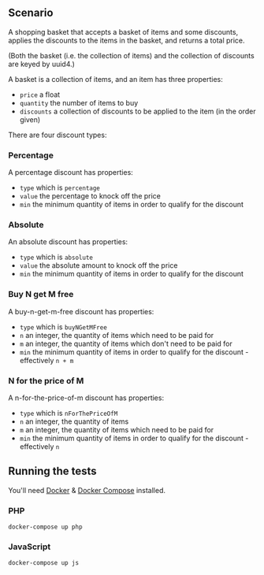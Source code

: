 
## Scenario

A shopping basket that accepts a basket of items and some discounts, applies the discounts to the items in the basket, and returns a total price.

(Both the basket (i.e. the collection of items) and the collection of discounts are keyed by uuid4.)

A basket is a collection of items, and an item has three properties:

* `price` a float
* `quantity` the number of items to buy
* `discounts` a collection of discounts to be applied to the item (in the order given)

There are four discount types:

### Percentage

A percentage discount has properties:

* `type` which is `percentage`
* `value` the percentage to knock off the price
* `min` the minimum quantity of items in order to qualify for the discount

### Absolute

An absolute discount has properties:

* `type` which is `absolute`
* `value` the absolute amount to knock off the price
* `min` the minimum quantity of items in order to qualify for the discount

### Buy N get M free

A buy-n-get-m-free discount has properties:

* `type` which is `buyNGetMFree`
* `n` an integer, the quantity of items which need to be paid for
* `m` an integer, the quantity of items which don't need to be paid for
* `min` the minimum quantity of items in order to qualify for the discount - effectively `n + m`

### N for the price of M

A n-for-the-price-of-m discount has properties:

* `type` which is `nForThePriceOfM`
* `n` an integer, the quantity of items
* `m` an integer, the quantity of items which need to be paid for
* `min` the minimum quantity of items in order to qualify for the discount - effectively `n`

## Running the tests

You'll need [Docker](https://www.docker.com/) & [Docker Compose](https://docs.docker.com/compose/) installed.

### PHP

```docker-compose up php```

### JavaScript

```docker-compose up js```
